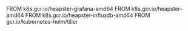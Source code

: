 FROM k8s.gcr.io/heapster-grafana-amd64
FROM k8s.gcr.io/heapster-amd64
FROM k8s.gcr.io/heapster-influxdb-amd64
FROM  gcr.io/kubernetes-helm/tiller

